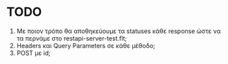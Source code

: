 # TODO

1. Με ποιον τρόπο θα αποθηκεύουμε τα statuses κάθε response ώστε να τα περνάμε στο restapi-server-test.flt;
2. Headers και Query Parameters σε κάθε μέθοδο;
3. POST με id; 